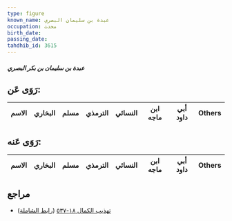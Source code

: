 ```yaml
---
type: figure
known_name: عبدة بن سليمان البصري
occupation: محدث
birth_date:
passing_date:
tahdhib_id: 3615
---
```

##### عبدة بن سليمان بن بكر البصري

## رَوَى عَن:
| الاسم | البخاري | مسلم | الترمذي | النسائي | ابن ماجه | أبي داود | Others |
| ----- | ------- | ---- | ------- | ------- | -------- | -------- | ------ |
## رَوَى عَنه:
| الاسم | البخاري | مسلم | الترمذي | النسائي | ابن ماجه | أبي داود | Others |
| ----- | ------- | ---- | ------- | ------- | -------- | -------- | ------ |
## مراجع
- [تهذيب الكمال ١٨-٥٣٧](obsidian://open?vault=Tahdhib-al-Kamal&file=Figures/٣٦١٥-عبدة%20بن%20سليمان%20بن%20بكر%20البصري) ([رابط الشاملة](https://shamela.ws/book/3722/9570))